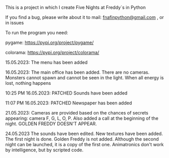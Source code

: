 This is a project in which I create Five Nights at Freddy`s in Python

If you find a bug, please write about it to mail:
fnafinpython@gmail.com
, or in issues

To run the program you need:

pygame: https://pypi.org/project/pygame/

colorama: https://pypi.org/project/colorama/




15.05.2023:
The menu has been added

16.05.2023:
The main office has been added. There are no cameras. Monsters cannot spawn and cannot be seen in the light. When all energy is lost, nothing happens

10:25 PM 16.05.2023:
PATCHED
Sounds have been added

11:07 PM 16.05.2023:
PATCHED
Newspaper has been added

21.05.2023:
Cameras are provided based on the chances of secrets appearing: camera F, G, L, O, P. Also added a call at the beginning of the night. GOLDEN FREDDY DOESN'T APPEAR.

24.05.2023
The sounds have been edited. New textures have been added. The first night is done. Golden Freddy is not added. Although the second night can be launched, it is a copy of the first one. Animatronics don't work by intelligence, but by scripted code.
